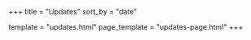 +++
title   = "Updates"
sort_by = "date"

template      = "updates.html"
page_template = "updates-page.html"
+++
